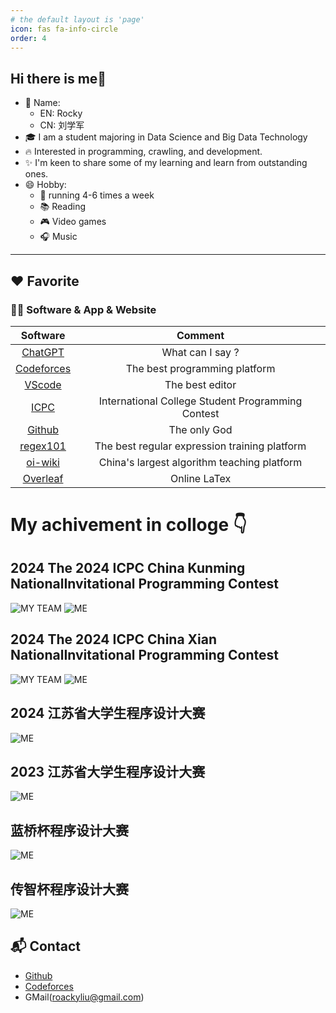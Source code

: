 ```yaml
---
# the default layout is 'page'
icon: fas fa-info-circle
order: 4
---
```


## Hi there is me👋
- 🌈 Name:
   -  EN: Rocky
   -  CN: 刘学军
- 🎓 I am a student majoring in Data Science and Big Data Technology
- 🔥 Interested in programming, crawling, and development.
- ✨ I'm keen to share some of my learning and learn from outstanding ones.
- 😄 Hobby:
  - 💪 running 4-6 times a week
  - 📚 Reading 
  - 🎮 Video games
  - 🎧 Music 

---
## ❤️ Favorite

### 🧑‍💻 Software & App & Website

|                  Software                   |                  Comment                   |
| :-----------------------------------------: | :----------------------------------------: |
|       [ChatGPT](https://openai.com/)        |              What can I say ?              |
|      [Codeforces](https://codeforces.com/)       |     The best programming platform     |
|  [VScode](https://code.visualstudio.com/)   |              The best editor               |
|      [ICPC](https://icpc.global/)       |    International College Student Programming Contest    |
|      [Github](https://obsidian.md/)       |          The only God          |
|      [regex101](https://regex101.com/)      |     The best regular expression training platform     |
|    [oi-wiki](https://oi-wiki.org/contest/resources/)    |        China's largest algorithm teaching platform         |
|    [Overleaf](https://www.overleaf.com/)    |                Online LaTex                |

# My achivement in colloge 👇

## 2024 The 2024 ICPC China Kunming NationalInvitational Programming Contest
![MY TEAM](_tabs/img/about/km-team.png)
![ME](_tabs/img/about/km-person.png)

## 2024 The 2024 ICPC China Xian NationalInvitational Programming Contest
![MY TEAM](_tabs/img/about/xa-team.png)
![ME](_tabs/img/about/xa-person.png)

## 2024 江苏省大学生程序设计大赛
![ME](_tabs/img/about/2024jscpc.png)

## 2023 江苏省大学生程序设计大赛
![ME](_tabs/img/about/2023jscpc.png)

## 蓝桥杯程序设计大赛
![ME](_tabs/img/about/15lqb.jpg)

## 传智杯程序设计大赛
![ME](_tabs/img/about/czb.jpg)

## 📬 Contact
- [Github](https://github.com/rocky-lxj)
- [Codeforces](https://codeforces.com/profile/roaky)
- GMail(roackyliu@gmail.com)

